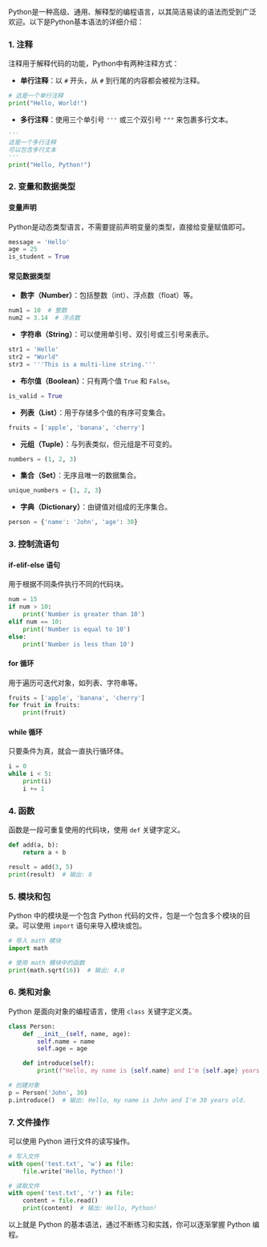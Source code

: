 Python是一种高级、通用、解释型的编程语言，以其简洁易读的语法而受到广泛欢迎。以下是Python基本语法的详细介绍：

### 1. 注释
注释用于解释代码的功能，Python中有两种注释方式：
- **单行注释**：以 `#` 开头，从 `#` 到行尾的内容都会被视为注释。
```python
# 这是一个单行注释
print("Hello, World!")
```
- **多行注释**：使用三个单引号 `'''` 或三个双引号 `"""` 来包裹多行文本。
```python
'''
这是一个多行注释
可以包含多行文本
'''
print("Hello, Python!")
```

### 2. 变量和数据类型

#### 变量声明
Python是动态类型语言，不需要提前声明变量的类型，直接给变量赋值即可。
```python
message = 'Hello'
age = 25
is_student = True
```

#### 常见数据类型
- **数字（Number）**：包括整数（int）、浮点数（float）等。
```python
num1 = 10  # 整数
num2 = 3.14  # 浮点数
```
- **字符串（String）**：可以使用单引号、双引号或三引号来表示。
```python
str1 = 'Hello'
str2 = "World"
str3 = '''This is a multi-line string.'''
```
- **布尔值（Boolean）**：只有两个值 `True` 和 `False`。
```python
is_valid = True
```
- **列表（List）**：用于存储多个值的有序可变集合。
```python
fruits = ['apple', 'banana', 'cherry']
```
- **元组（Tuple）**：与列表类似，但元组是不可变的。
```python
numbers = (1, 2, 3)
```
- **集合（Set）**：无序且唯一的数据集合。
```python
unique_numbers = {1, 2, 3}
```
- **字典（Dictionary）**：由键值对组成的无序集合。
```python
person = {'name': 'John', 'age': 30}
```

### 3. 控制流语句

#### if-elif-else 语句
用于根据不同条件执行不同的代码块。
```python
num = 15
if num > 10:
    print('Number is greater than 10')
elif num == 10:
    print('Number is equal to 10')
else:
    print('Number is less than 10')
```

#### for 循环
用于遍历可迭代对象，如列表、字符串等。
```python
fruits = ['apple', 'banana', 'cherry']
for fruit in fruits:
    print(fruit)
```

#### while 循环
只要条件为真，就会一直执行循环体。
```python
i = 0
while i < 5:
    print(i)
    i += 1
```

### 4. 函数
函数是一段可重复使用的代码块，使用 `def` 关键字定义。
```python
def add(a, b):
    return a + b

result = add(3, 5)
print(result)  # 输出: 8
```

### 5. 模块和包
Python 中的模块是一个包含 Python 代码的文件，包是一个包含多个模块的目录。可以使用 `import` 语句来导入模块或包。
```python
# 导入 math 模块
import math

# 使用 math 模块中的函数
print(math.sqrt(16))  # 输出: 4.0
```

### 6. 类和对象
Python 是面向对象的编程语言，使用 `class` 关键字定义类。
```python
class Person:
    def __init__(self, name, age):
        self.name = name
        self.age = age

    def introduce(self):
        print(f"Hello, my name is {self.name} and I'm {self.age} years old.")

# 创建对象
p = Person('John', 30)
p.introduce()  # 输出: Hello, my name is John and I'm 30 years old.
```

### 7. 文件操作
可以使用 Python 进行文件的读写操作。
```python
# 写入文件
with open('test.txt', 'w') as file:
    file.write('Hello, Python!')

# 读取文件
with open('test.txt', 'r') as file:
    content = file.read()
    print(content)  # 输出: Hello, Python!
```

以上就是 Python 的基本语法，通过不断练习和实践，你可以逐渐掌握 Python 编程。 